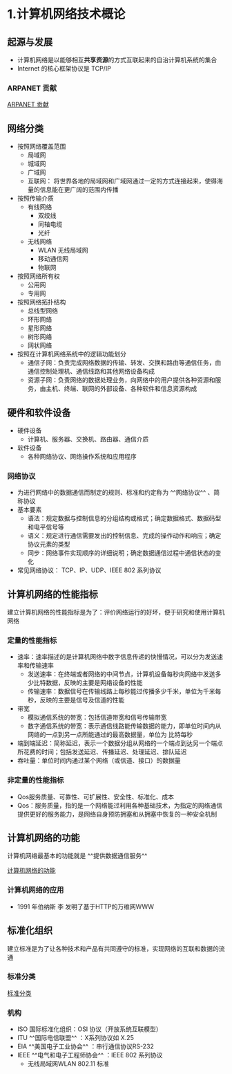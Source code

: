 # 1.计算机网络技术概论
## 起源与发展
* 计算机网络是以能够相互**共享资源**的方式互联起来的自治计算机系统的集合
* Internet 的核心框架协议是 TCP/IP
### ARPANET 贡献
[ARPANET 贡献](./C.简答.md#arpanet-贡献)
## 网络分类
* 按照网络覆盖范围
    * 局域网
    * 城域网
    * 广域网
    * 互联网： 将世界各地的局域网和广域网通过一定的方式连接起来，使得海量的信息能在更广阔的范围内传播
* 按照传输介质
    * 有线网络
        * 双绞线
        * 同轴电缆
        * 光纤
    * 无线网络
        * WLAN 无线局域网
        * 移动通信网
        * 物联网
* 按照网络所有权
    * 公用网
    * 专用网
* 按照网络拓扑结构
    * 总线型网络
    * 环形网络
    * 星形网络
    * 树形网络
    * 网状网络
* 按照在计算机网络系统中的逻辑功能划分
    * 通信子网：负责完成网络数据的传输、转发、交换和路由等通信任务，由通信控制处理机、通信线路和其他网络设备构成
    * 资源子网：负责网络的数据处理业务，向网络中的用户提供各种资源和服务，由主机、终端、联网的外部设备、各种软件和信息资源构成
## 硬件和软件设备
* 硬件设备
    * 计算机、服务器、交换机、路由器、通信介质
* 软件设备
    * 各种网络协议、网络操作系统和应用程序
### 网络协议
* 为进行网络中的数据通信而制定的规则、标准和约定称为 ^^网络协议^^ 、简称协议
* 基本要素
    * 语法：规定数据与控制信息的分组结构或格式；确定数据格式、数据码型和电平信号等
    * 语义：规定进行通信需要发出的控制信息、完成的操作动作和响应；确定协议元素的类型
    * 同步：网络事件实现顺序的详细说明；确定数据通信过程中通信状态的变化
* 常见网络协议： TCP、IP、UDP、IEEE 802 系列协议
## 计算机网络的性能指标
建立计算机网络的性能指标是为了：评价网络运行的好坏，便于研究和使用计算机网络
### 定量的性能指标
* 速率：速率描述的是计算机网络中数字信息传递的快慢情况，可以分为发送速率和传输速率
    * 发送速率：在终端或者网络的中间节点，计算机设备每秒向网络中发送多少比特数据，反映的主要是网络设备的性能
    * 传输速率：数据信号在传输线路上每秒能过传播多少千米，单位为千米每秒，反映的主要是信号及信道的性能
* 带宽
    * 模拟通信系统的带宽：包括信道带宽和信号传输带宽
    * 数字通信系统的带宽：表示通信线路能传输数据的能力，即单位时间内从网络的一点到另一点所能通过的最高数据量，单位为 比特每秒
* 端到端延迟：简称延迟，表示一个数据分组从网络的一个端点到达另一个端点所花费的时间；包括发送延迟、传播延迟、处理延迟、排队延迟
* 吞吐量：单位时间内通过某个网络（或信道、接口）的数据量
### 非定量的性能指标
* Qos服务质量、可靠性、可扩展性、安全性、标准化、成本
* Qos：服务质量，指的是一个网络能过利用各种基础技术，为指定的网络通信提供更好的服务能力，是网络自身预防拥塞和从拥塞中恢复的一种安全机制
## 计算机网络的功能
计算机网络最基本的功能就是 ^^提供数据通信服务^^

[计算机网络的功能](./C.简答.md#计算机网络的功能)

### 计算机网络的应用
* 1991 年伯纳斯 李 发明了基于HTTP的万维网WWW

## 标准化组织
建立标准是为了让各种技术和产品有共同遵守的标准，实现网络的互联和数据的流通
### 标准分类
[标准分类](./C.简答.md#标准分类)

### 机构
* ISO 国际标准化组织：OSI 协议（开放系统互联模型）
* ITU ^^国际电信联盟^^ ：X系列协议如 X.25
* EIA ^^美国电子工业协会^^ ：串行通信协议RS-232
* IEEE ^^电气和电子工程师协会^^ ：IEEE 802 系列协议
    * 无线局域网WLAN 802.11 标准